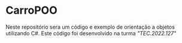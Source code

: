 # CarroPOO
Neste repositório sera um código e exemplo de orientação a objetos utilizando C#. Este código foi desenvolvido na turma _"TEC.2022.127"_
